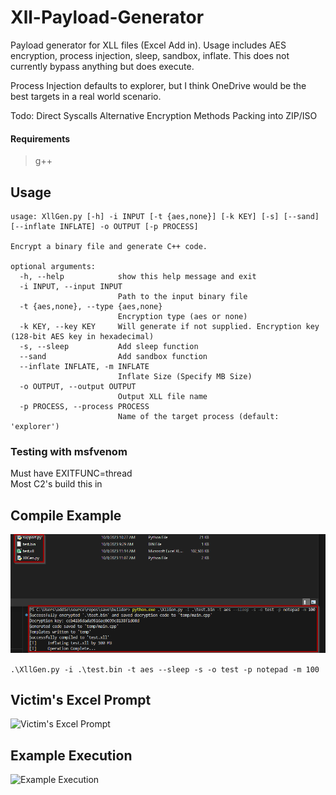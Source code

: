 # Xll-Payload-Generator

Payload generator for XLL files (Excel Add in). Usage includes AES encryption, process injection, sleep, sandbox, inflate. This does not currently bypass anything but does execute. 

Process Injection defaults to explorer, but I think OneDrive would be the best targets in a real world scenario.

Todo:
Direct Syscalls
Alternative Encryption Methods
Packing into ZIP/ISO

#### Requirements
> g++

## Usage
```
usage: XllGen.py [-h] -i INPUT [-t {aes,none}] [-k KEY] [-s] [--sand] [--inflate INFLATE] -o OUTPUT [-p PROCESS]

Encrypt a binary file and generate C++ code.

optional arguments:
  -h, --help            show this help message and exit
  -i INPUT, --input INPUT
                        Path to the input binary file
  -t {aes,none}, --type {aes,none}
                        Encryption type (aes or none)
  -k KEY, --key KEY     Will generate if not supplied. Encryption key (128-bit AES key in hexadecimal)
  -s, --sleep           Add sleep function
  --sand                Add sandbox function
  --inflate INFLATE, -m INFLATE
                        Inflate Size (Specify MB Size)
  -o OUTPUT, --output OUTPUT
                        Output XLL file name
  -p PROCESS, --process PROCESS
                        Name of the target process (default: 'explorer')
```

### Testing with msfvenom
Must have EXITFUNC=thread  
Most C2's build this in

## Compile Example
![Compile Example](pics/generator.png)
   
```.\XllGen.py -i .\test.bin -t aes --sleep -s -o test -p notepad -m 100```  
        
## Victim's Excel Prompt
![Victim's Excel Prompt](pics/executionprompt.png)
         
## Example Execution
![Example Execution](pics/example.gif)

